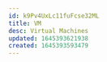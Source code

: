 ```yaml
---
id: k9Pv4UxLc11fuFcse32ML
title: VM
desc: Virtual Machines
updated: 1645393621938
created: 1645393593479
---
```


